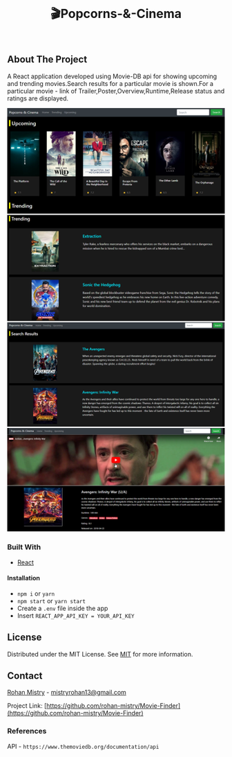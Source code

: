 <!--
*** Thanks for checking out this README Template. If you have a suggestion that would
*** make this better, please fork the repo and create a pull request or simply open
*** an issue with the tag "enhancement".
*** Thanks again! Now go create something AMAZING! :D
-->






<!-- PROJECT LOGO -->
<br />
<p align="center">
  

  <h1 align="center">🎬Popcorns-&-Cinema</h1>
    <br/>
 
</p>






<!-- ABOUT THE PROJECT -->
## About The Project

A React application developed using Movie-DB api for showing upcoming and trending movies.Search results for a particular movie is shown.For
a particular movie - link of Trailer,Poster,Overview,Runtime,Release status and ratings are displayed.   

![Upcoming](/doc/img/upcoming.png)
![trending](/doc/img/trending.png)
![SearchResult](/doc/img/SearchResult.png)
![MovieInfo](/doc/img/MovieInfo.png)



### Built With

* [React](https://reactjs.org/)



<!-- GETTING STARTED -->
<!-- ## Getting Started

This is an example of how you may give instructions on setting up your project locally.
To get a local copy up and running follow these simple example steps. -->




#### Installation

- `npm i` or `yarn`
- `npm start` or `yarn start`
-  Create a `.env` file inside the app
-  Insert  `REACT_APP_API_KEY = YOUR_API_KEY `












<!-- LICENSE -->
## License

Distributed under the MIT License. See [MIT](LICENSE) for more information.



<!-- CONTACT -->
## Contact

[Rohan Mistry](https://www.linkedin.com/in/rohan-mistry-826714180/) - mistryrohan13@gmail.com

Project Link: [https://github.com/rohan-mistry/Movie-Finder](https://github.com/rohan-mistry/Movie-Finder)



### References

API - `https://www.themoviedb.org/documentation/api`










